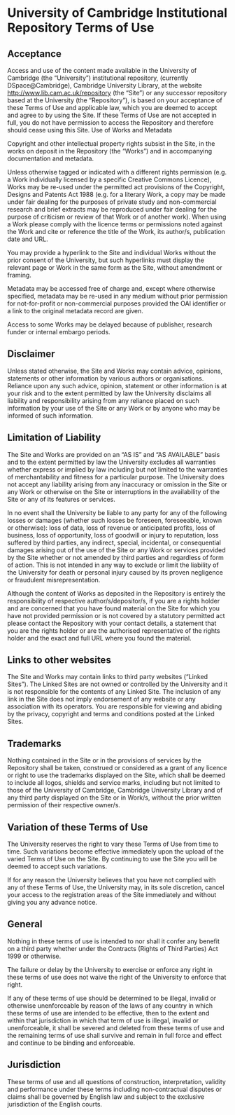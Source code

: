 University of Cambridge Institutional Repository Terms of Use
=====================================================

Acceptance
----------------

Access and use of the content made available in the University of Cambridge (the “University”) institutional repository, (currently DSpace@Cambridge), Cambridge University Library, at the website <a href="http://www.lib.cam.ac.uk/repository" target="_blank">http://www.lib.cam.ac.uk/repository</a> (the “Site”) or any successor repository based at the University  (the “Repository”), is based on your acceptance of these Terms of Use and applicable law, which you are deemed to accept and agree to by using the Site.  If these Terms of Use are not accepted in full, you do not have permission to access the Repository and therefore should cease using this Site.
Use of Works and Metadata

Copyright and other intellectual property rights subsist in the Site, in the works on deposit in the Repository (the “Works”) and in accompanying documentation and metadata.

Unless otherwise tagged or indicated with a different rights permission (e.g. a Work individually licensed by a specific Creative Commons Licence), Works may be re-used under the permitted act provisions of the Copyright, Designs and Patents Act 1988 (e.g. for a literary Work, a copy may be made under fair dealing for the purposes of private study and non-commercial research and brief extracts may be reproduced under fair dealing for the purpose of criticism or review of that Work or of another work). When using a Work please comply with the licence terms or permissions noted against the Work and cite or reference the title of the Work, its author/s, publication date and URL.

You may provide a hyperlink to the Site and individual Works without the prior consent of the University, but such hyperlinks must display the relevant page or Work in the same form as the Site, without amendment or framing.

Metadata may be accessed free of charge and, except where otherwise specified, metadata may be re-used in any medium without prior permission for not-for-profit or non-commercial purposes provided the OAI identifier or a link to the original metadata record are given.

Access to some Works may be delayed because of publisher, research funder or internal embargo periods.

Disclaimer
--------------

Unless stated otherwise, the Site and Works may contain advice, opinions, statements or other information by various authors or organisations. Reliance upon any such advice, opinion, statement or other information is at your risk and to the extent permitted by law the University disclaims all liability and responsibility arising from any reliance placed on such information by your use of the Site or any Work or by anyone who may be informed of such information.

Limitation of Liability
----------------------------

The Site and Works are provided on an “AS IS” and “AS AVAILABLE” basis and to the extent permitted by law the University excludes all warranties whether express or implied by law including but not limited to the warranties of merchantability and fitness for a particular purpose. The University does not accept any liability arising from any inaccuracy or omission in the Site or any Work or otherwise on the Site or interruptions in the availability of the Site or any of its features or services.

In no event shall the University be liable to any party for any of the following losses or damages (whether such losses be foreseen, foreseeable, known or otherwise): loss of data, loss of revenue or anticipated profits, loss of business, loss of opportunity, loss of goodwill or injury to reputation, loss suffered by third parties, any indirect, special, incidental, or consequential damages arising out of the use of the Site or any Work or services provided by the Site whether or not amended by third parties and regardless of form of action. This is not intended in any way to exclude or limit the liability of the University for death or personal injury caused by its proven negligence or fraudulent misrepresentation.

Although the content of Works as deposited in the Repository is entirely the responsibility of respective author/s/depositor/s, if you are a rights holder and are concerned that you have found material on the Site for which you have not provided permission or is not covered by a statutory permitted act please contact the Repository with your contact details, a statement that you are the rights holder or are the authorised representative of the rights holder and the exact and full URL where you found the material.

Links to other websites
-------------------------------

The Site and Works may contain links to third party websites (“Linked Sites”). The Linked Sites are not owned or controlled by the University and it is not responsible for the contents of any Linked Site. The inclusion of any link in the Site does not imply endorsement of any website or any association with its operators.  You are responsible for viewing and abiding by the privacy, copyright and terms and conditions posted at the Linked Sites.

Trademarks
----------------

Nothing contained in the Site or in the provisions of services by the Repository shall be taken, construed or considered as a grant of any licence or right to use the trademarks displayed on the Site, which shall be deemed to include all logos, shields and service marks, including but not limited to those of the University of Cambridge, Cambridge University Library and of any third party displayed on the Site or in Work/s, without the prior written permission of their respective owner/s.

Variation of these Terms of Use
------------------------------------------

The University reserves the right to vary these Terms of Use from time to time. Such variations become effective immediately upon the upload of the varied Terms of Use on the Site. By continuing to use the Site you will be deemed to accept such variations.

If for any reason the University believes that you have not complied with any of these Terms of Use, the University may, in its sole discretion, cancel your access to the registration areas of the Site immediately and without giving you any advance notice.

General
-----------

Nothing in these terms of use is intended to nor shall it confer any benefit on a third party whether under the Contracts (Rights of Third Parties) Act 1999 or otherwise.

The failure or delay by the University to exercise or enforce any right in these terms of use does not waive the right of the University to enforce that right.

If any of these terms of use should be determined to be illegal, invalid or otherwise unenforceable by reason of the laws of any country in which these terms of use are intended to be effective, then to the extent and within that jurisdiction in which that term of use is illegal, invalid or unenforceable, it shall be severed and deleted from these terms of use and the remaining terms of use shall survive and remain in full force and effect and continue to be binding and enforceable.

Jurisdiction
---------------

These terms of use and all questions of construction, interpretation, validity and performance under these terms including non-contractual disputes or claims shall be governed by English law and subject to the exclusive jurisdiction of the English courts.
